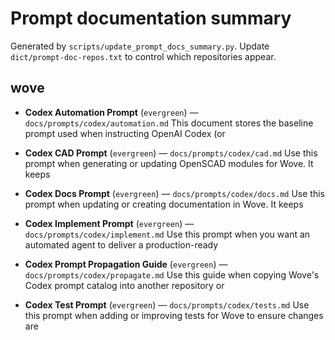 # Prompt documentation summary

Generated by `scripts/update_prompt_docs_summary.py`.
Update `dict/prompt-doc-repos.txt` to control which repositories appear.

## wove

- **Codex Automation Prompt** (`evergreen`) — `docs/prompts/codex/automation.md`
  This document stores the baseline prompt used when instructing OpenAI Codex (or

- **Codex CAD Prompt** (`evergreen`) — `docs/prompts/codex/cad.md`
  Use this prompt when generating or updating OpenSCAD modules for Wove. It keeps

- **Codex Docs Prompt** (`evergreen`) — `docs/prompts/codex/docs.md`
  Use this prompt when updating or creating documentation in Wove. It keeps

- **Codex Implement Prompt** (`evergreen`) — `docs/prompts/codex/implement.md`
  Use this prompt when you want an automated agent to deliver a production-ready

- **Codex Prompt Propagation Guide** (`evergreen`) — `docs/prompts/codex/propagate.md`
  Use this guide when copying Wove's Codex prompt catalog into another repository or

- **Codex Test Prompt** (`evergreen`) — `docs/prompts/codex/tests.md`
  Use this prompt when adding or improving tests for Wove to ensure changes are
